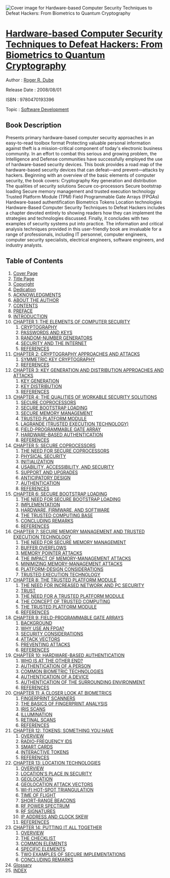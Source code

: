 ![Cover image for Hardware-based Computer Security Techniques to Defeat Hackers: From Biometrics to Quantum Cryptography](https://imgdetail.ebookreading.net/cover/cover/software_development/EB9780470193396.jpg)

[Hardware-based Computer Security Techniques to Defeat Hackers: From Biometrics to Quantum Cryptography](https://ebookreading.net/view/book/Hardware-based+Computer+Security+Techniques+to+Defeat+Hackers%3A+From+Biometrics+to+Quantum+Cryptography-EB9780470193396_1.html "Hardware-based Computer Security Techniques to Defeat Hackers: From Biometrics to Quantum Cryptography")
====================================================================================================================

Author : [Roger R. Dube](https://ebookreading.net/search/author/Roger+R.+Dube)

Release Date : 2008/08/01

ISBN : 9780470193396

Topic : [Software Development](https://ebookreading.net/search/category/software-development)

Book Description
-----------------

Presents primary hardware-based computer security approaches in an easy-to-read toolbox format
Protecting valuable personal information against theft is a mission-critical component of today's electronic business community. In an effort to combat this serious and growing problem, the Intelligence and Defense communities have successfully employed the use of hardware-based security devices.
This book provides a road map of the hardware-based security devices that can defeat—and prevent—attacks by hackers. Beginning with an overview of the basic elements of computer security, the book covers:
Cryptography
Key generation and distribution
The qualities of security solutions
Secure co-processors
Secure bootstrap loading
Secure memory management and trusted execution technology
Trusted Platform Module (TPM)
Field Programmable Gate Arrays (FPGAs)
Hardware-based authentification
Biometrics
Tokens
Location technologies
Hardware-Based Computer Security Techniques to Defeat Hackers includes a chapter devoted entirely to showing readers how they can implement the strategies and technologies discussed. Finally, it concludes with two examples of security systems put into practice.
The information and critical analysis techniques provided in this user-friendly book are invaluable for a range of professionals, including IT personnel, computer engineers, computer security specialists, electrical engineers, software engineers, and industry analysts.
              
Table of Contents
-----------------

1. [Cover Page](https://ebookreading.net/view/book/Hardware-based+Computer+Security+Techniques+to+Defeat+Hackers%3A+From+Biometrics+to+Quantum+Cryptography-EB9780470193396_1.html)
1. [Title Page](https://ebookreading.net/view/book/Hardware-based+Computer+Security+Techniques+to+Defeat+Hackers%3A+From+Biometrics+to+Quantum+Cryptography-EB9780470193396_2.html)
1. [Copyright](https://ebookreading.net/view/book/Hardware-based+Computer+Security+Techniques+to+Defeat+Hackers%3A+From+Biometrics+to+Quantum+Cryptography-EB9780470193396_3.html)
1. [Dedication](https://ebookreading.net/view/book/Hardware-based+Computer+Security+Techniques+to+Defeat+Hackers%3A+From+Biometrics+to+Quantum+Cryptography-EB9780470193396_4.html)
1. [ACKNOWLEDGMENTS](https://ebookreading.net/view/book/Hardware-based+Computer+Security+Techniques+to+Defeat+Hackers%3A+From+Biometrics+to+Quantum+Cryptography-EB9780470193396_5.html#ack)
1. [ABOUT THE AUTHOR](https://ebookreading.net/view/book/Hardware-based+Computer+Security+Techniques+to+Defeat+Hackers%3A+From+Biometrics+to+Quantum+Cryptography-EB9780470193396_6.html#about)
1. [CONTENTS](https://ebookreading.net/view/book/Hardware-based+Computer+Security+Techniques+to+Defeat+Hackers%3A+From+Biometrics+to+Quantum+Cryptography-EB9780470193396_7.html)
1. [PREFACE](https://ebookreading.net/view/book/Hardware-based+Computer+Security+Techniques+to+Defeat+Hackers%3A+From+Biometrics+to+Quantum+Cryptography-EB9780470193396_8.html#pre)
1. [INTRODUCTION](https://ebookreading.net/view/book/Hardware-based+Computer+Security+Techniques+to+Defeat+Hackers%3A+From+Biometrics+to+Quantum+Cryptography-EB9780470193396_9.html#intro)
1. [CHAPTER 1: THE ELEMENTS OF COMPUTER SECURITY](https://ebookreading.net/view/book/Hardware-based+Computer+Security+Techniques+to+Defeat+Hackers%3A+From+Biometrics+to+Quantum+Cryptography-EB9780470193396_10.html#ch001)
    1. [CRYPTOGRAPHY](https://ebookreading.net/view/book/Hardware-based+Computer+Security+Techniques+to+Defeat+Hackers%3A+From+Biometrics+to+Quantum+Cryptography-EB9780470193396_10.html#ch001-sec001)
    1. [PASSWORDS AND KEYS](https://ebookreading.net/view/book/Hardware-based+Computer+Security+Techniques+to+Defeat+Hackers%3A+From+Biometrics+to+Quantum+Cryptography-EB9780470193396_10.html#ch001-sec004)
    1. [RANDOM-NUMBER GENERATORS](https://ebookreading.net/view/book/Hardware-based+Computer+Security+Techniques+to+Defeat+Hackers%3A+From+Biometrics+to+Quantum+Cryptography-EB9780470193396_10.html#ch001-sec011)
    1. [SECURITY AND THE INTERNET](https://ebookreading.net/view/book/Hardware-based+Computer+Security+Techniques+to+Defeat+Hackers%3A+From+Biometrics+to+Quantum+Cryptography-EB9780470193396_10.html#ch001-sec016)
    1. [REFERENCES](https://ebookreading.net/view/book/Hardware-based+Computer+Security+Techniques+to+Defeat+Hackers%3A+From+Biometrics+to+Quantum+Cryptography-EB9780470193396_10.html#ch001-sec017)
1. [CHAPTER 2: CRYPTOGRAPHY APPROACHES AND ATTACKS](https://ebookreading.net/view/book/Hardware-based+Computer+Security+Techniques+to+Defeat+Hackers%3A+From+Biometrics+to+Quantum+Cryptography-EB9780470193396_11.html#ch002)
    1. [SYMMETRIC KEY CRYPTOGRAPHY](https://ebookreading.net/view/book/Hardware-based+Computer+Security+Techniques+to+Defeat+Hackers%3A+From+Biometrics+to+Quantum+Cryptography-EB9780470193396_11.html#ch002-sec001)
    1. [REFERENCES](https://ebookreading.net/view/book/Hardware-based+Computer+Security+Techniques+to+Defeat+Hackers%3A+From+Biometrics+to+Quantum+Cryptography-EB9780470193396_11.html#ch002-sec011)
1. [CHAPTER 3: KEY GENERATION AND DISTRIBUTION APPROACHES AND ATTACKS](https://ebookreading.net/view/book/Hardware-based+Computer+Security+Techniques+to+Defeat+Hackers%3A+From+Biometrics+to+Quantum+Cryptography-EB9780470193396_12.html#ch003)
    1. [KEY GENERATION](https://ebookreading.net/view/book/Hardware-based+Computer+Security+Techniques+to+Defeat+Hackers%3A+From+Biometrics+to+Quantum+Cryptography-EB9780470193396_12.html#ch003-sec001)
    1. [KEY DISTRIBUTION](https://ebookreading.net/view/book/Hardware-based+Computer+Security+Techniques+to+Defeat+Hackers%3A+From+Biometrics+to+Quantum+Cryptography-EB9780470193396_12.html#ch003-sec012)
    1. [REFERENCES](https://ebookreading.net/view/book/Hardware-based+Computer+Security+Techniques+to+Defeat+Hackers%3A+From+Biometrics+to+Quantum+Cryptography-EB9780470193396_12.html#ch003-sec023)
1. [CHAPTER 4: THE QUALITIES OF WORKABLE SECURITY SOLUTIONS](https://ebookreading.net/view/book/Hardware-based+Computer+Security+Techniques+to+Defeat+Hackers%3A+From+Biometrics+to+Quantum+Cryptography-EB9780470193396_13.html#ch004)
    1. [SECURE COPROCESSORS](https://ebookreading.net/view/book/Hardware-based+Computer+Security+Techniques+to+Defeat+Hackers%3A+From+Biometrics+to+Quantum+Cryptography-EB9780470193396_13.html#ch004-sec001)
    1. [SECURE BOOTSTRAP LOADING](https://ebookreading.net/view/book/Hardware-based+Computer+Security+Techniques+to+Defeat+Hackers%3A+From+Biometrics+to+Quantum+Cryptography-EB9780470193396_13.html#ch004-sec004)
    1. [SECURE MEMORY MANAGEMENT](https://ebookreading.net/view/book/Hardware-based+Computer+Security+Techniques+to+Defeat+Hackers%3A+From+Biometrics+to+Quantum+Cryptography-EB9780470193396_13.html#ch004-sec006)
    1. [TRUSTED PLATFORM MODULE](https://ebookreading.net/view/book/Hardware-based+Computer+Security+Techniques+to+Defeat+Hackers%3A+From+Biometrics+to+Quantum+Cryptography-EB9780470193396_13.html#ch004-sec008)
    1. [LAGRANDE (TRUSTED EXECUTION TECHNOLOGY)](https://ebookreading.net/view/book/Hardware-based+Computer+Security+Techniques+to+Defeat+Hackers%3A+From+Biometrics+to+Quantum+Cryptography-EB9780470193396_13.html#ch004-sec010)
    1. [FIELD-PROGRAMMABLE GATE ARRAY](https://ebookreading.net/view/book/Hardware-based+Computer+Security+Techniques+to+Defeat+Hackers%3A+From+Biometrics+to+Quantum+Cryptography-EB9780470193396_13.html#ch004-sec015)
    1. [HARDWARE-BASED AUTHENTICATION](https://ebookreading.net/view/book/Hardware-based+Computer+Security+Techniques+to+Defeat+Hackers%3A+From+Biometrics+to+Quantum+Cryptography-EB9780470193396_13.html#ch004-sec016)
    1. [REFERENCES](https://ebookreading.net/view/book/Hardware-based+Computer+Security+Techniques+to+Defeat+Hackers%3A+From+Biometrics+to+Quantum+Cryptography-EB9780470193396_13.html#ch004-sec025)
1. [CHAPTER 5: SECURE COPROCESSORS](https://ebookreading.net/view/book/Hardware-based+Computer+Security+Techniques+to+Defeat+Hackers%3A+From+Biometrics+to+Quantum+Cryptography-EB9780470193396_14.html#ch005)
    1. [THE NEED FOR SECURE COPROCESSORS](https://ebookreading.net/view/book/Hardware-based+Computer+Security+Techniques+to+Defeat+Hackers%3A+From+Biometrics+to+Quantum+Cryptography-EB9780470193396_14.html#ch005-sec001)
    1. [PHYSICAL SECURITY](https://ebookreading.net/view/book/Hardware-based+Computer+Security+Techniques+to+Defeat+Hackers%3A+From+Biometrics+to+Quantum+Cryptography-EB9780470193396_14.html#ch005-sec002)
    1. [INITIALIZATION](https://ebookreading.net/view/book/Hardware-based+Computer+Security+Techniques+to+Defeat+Hackers%3A+From+Biometrics+to+Quantum+Cryptography-EB9780470193396_14.html#ch005-sec003)
    1. [USABILITY, ACCESSIBILITY, AND SECURITY](https://ebookreading.net/view/book/Hardware-based+Computer+Security+Techniques+to+Defeat+Hackers%3A+From+Biometrics+to+Quantum+Cryptography-EB9780470193396_14.html#ch005-sec004)
    1. [SUPPORT AND UPGRADES](https://ebookreading.net/view/book/Hardware-based+Computer+Security+Techniques+to+Defeat+Hackers%3A+From+Biometrics+to+Quantum+Cryptography-EB9780470193396_14.html#ch005-sec005)
    1. [ANTICIPATORY DESIGN](https://ebookreading.net/view/book/Hardware-based+Computer+Security+Techniques+to+Defeat+Hackers%3A+From+Biometrics+to+Quantum+Cryptography-EB9780470193396_14.html#ch005-sec006)
    1. [AUTHENTICATION](https://ebookreading.net/view/book/Hardware-based+Computer+Security+Techniques+to+Defeat+Hackers%3A+From+Biometrics+to+Quantum+Cryptography-EB9780470193396_14.html#ch005-sec007)
    1. [REFERENCES](https://ebookreading.net/view/book/Hardware-based+Computer+Security+Techniques+to+Defeat+Hackers%3A+From+Biometrics+to+Quantum+Cryptography-EB9780470193396_14.html#ch005-sec008)
1. [CHAPTER 6: SECURE BOOTSTRAP LOADING](https://ebookreading.net/view/book/Hardware-based+Computer+Security+Techniques+to+Defeat+Hackers%3A+From+Biometrics+to+Quantum+Cryptography-EB9780470193396_15.html#ch006)
    1. [THE NEED FOR SECURE BOOTSTRAP LOADING](https://ebookreading.net/view/book/Hardware-based+Computer+Security+Techniques+to+Defeat+Hackers%3A+From+Biometrics+to+Quantum+Cryptography-EB9780470193396_15.html#ch006-sec001)
    1. [IMPLEMENTATION](https://ebookreading.net/view/book/Hardware-based+Computer+Security+Techniques+to+Defeat+Hackers%3A+From+Biometrics+to+Quantum+Cryptography-EB9780470193396_15.html#ch006-sec002)
    1. [HARDWARE, FIRMWARE, AND SOFTWARE](https://ebookreading.net/view/book/Hardware-based+Computer+Security+Techniques+to+Defeat+Hackers%3A+From+Biometrics+to+Quantum+Cryptography-EB9780470193396_15.html#ch006-sec003)
    1. [THE TRUSTED COMPUTING BASE](https://ebookreading.net/view/book/Hardware-based+Computer+Security+Techniques+to+Defeat+Hackers%3A+From+Biometrics+to+Quantum+Cryptography-EB9780470193396_15.html#ch006-sec004)
    1. [CONCLUDING REMARKS](https://ebookreading.net/view/book/Hardware-based+Computer+Security+Techniques+to+Defeat+Hackers%3A+From+Biometrics+to+Quantum+Cryptography-EB9780470193396_15.html#ch006-sec005)
    1. [REFERENCES](https://ebookreading.net/view/book/Hardware-based+Computer+Security+Techniques+to+Defeat+Hackers%3A+From+Biometrics+to+Quantum+Cryptography-EB9780470193396_15.html#ch006-sec007)
1. [CHAPTER 7: SECURE MEMORY MANAGEMENT AND TRUSTED EXECUTION TECHNOLOGY](https://ebookreading.net/view/book/Hardware-based+Computer+Security+Techniques+to+Defeat+Hackers%3A+From+Biometrics+to+Quantum+Cryptography-EB9780470193396_16.html#ch007)
    1. [THE NEED FOR SECURE MEMORY MANAGEMENT](https://ebookreading.net/view/book/Hardware-based+Computer+Security+Techniques+to+Defeat+Hackers%3A+From+Biometrics+to+Quantum+Cryptography-EB9780470193396_16.html#ch007-sec001)
    1. [BUFFER OVERFLOWS](https://ebookreading.net/view/book/Hardware-based+Computer+Security+Techniques+to+Defeat+Hackers%3A+From+Biometrics+to+Quantum+Cryptography-EB9780470193396_16.html#ch007-sec002)
    1. [MEMORY POINTER ATTACKS](https://ebookreading.net/view/book/Hardware-based+Computer+Security+Techniques+to+Defeat+Hackers%3A+From+Biometrics+to+Quantum+Cryptography-EB9780470193396_16.html#ch007-sec003)
    1. [THE IMPACT OF MEMORY-MANAGEMENT ATTACKS](https://ebookreading.net/view/book/Hardware-based+Computer+Security+Techniques+to+Defeat+Hackers%3A+From+Biometrics+to+Quantum+Cryptography-EB9780470193396_16.html#ch007-sec004)
    1. [MINIMIZING MEMORY-MANAGEMENT ATTACKS](https://ebookreading.net/view/book/Hardware-based+Computer+Security+Techniques+to+Defeat+Hackers%3A+From+Biometrics+to+Quantum+Cryptography-EB9780470193396_16.html#ch007-sec005)
    1. [PLATFORM-DESIGN CONSIDERATIONS](https://ebookreading.net/view/book/Hardware-based+Computer+Security+Techniques+to+Defeat+Hackers%3A+From+Biometrics+to+Quantum+Cryptography-EB9780470193396_16.html#ch007-sec006)
    1. [TRUSTED EXECUTION TECHNOLOGY](https://ebookreading.net/view/book/Hardware-based+Computer+Security+Techniques+to+Defeat+Hackers%3A+From+Biometrics+to+Quantum+Cryptography-EB9780470193396_16.html#ch007-sec007)
1. [CHAPTER 8: THE TRUSTED PLATFORM MODULE](https://ebookreading.net/view/book/Hardware-based+Computer+Security+Techniques+to+Defeat+Hackers%3A+From+Biometrics+to+Quantum+Cryptography-EB9780470193396_17.html#ch008)
    1. [THE NEED FOR INCREASED NETWORK AND PC SECURITY](https://ebookreading.net/view/book/Hardware-based+Computer+Security+Techniques+to+Defeat+Hackers%3A+From+Biometrics+to+Quantum+Cryptography-EB9780470193396_17.html#ch008-sec001)
    1. [TRUST](https://ebookreading.net/view/book/Hardware-based+Computer+Security+Techniques+to+Defeat+Hackers%3A+From+Biometrics+to+Quantum+Cryptography-EB9780470193396_17.html#ch008-sec002)
    1. [THE NEED FOR A TRUSTED PLATFORM MODULE](https://ebookreading.net/view/book/Hardware-based+Computer+Security+Techniques+to+Defeat+Hackers%3A+From+Biometrics+to+Quantum+Cryptography-EB9780470193396_17.html#ch008-sec003)
    1. [THE CONCEPT OF TRUSTED COMPUTING](https://ebookreading.net/view/book/Hardware-based+Computer+Security+Techniques+to+Defeat+Hackers%3A+From+Biometrics+to+Quantum+Cryptography-EB9780470193396_17.html#ch008-sec004)
    1. [THE TRUSTED PLATFORM MODULE](https://ebookreading.net/view/book/Hardware-based+Computer+Security+Techniques+to+Defeat+Hackers%3A+From+Biometrics+to+Quantum+Cryptography-EB9780470193396_17.html#ch008-sec005)
    1. [REFERENCES](https://ebookreading.net/view/book/Hardware-based+Computer+Security+Techniques+to+Defeat+Hackers%3A+From+Biometrics+to+Quantum+Cryptography-EB9780470193396_17.html#ch008-sec013)
1. [CHAPTER 9: FIELD-PROGRAMMABLE GATE ARRAYS](https://ebookreading.net/view/book/Hardware-based+Computer+Security+Techniques+to+Defeat+Hackers%3A+From+Biometrics+to+Quantum+Cryptography-EB9780470193396_18.html#ch009)
    1. [BACKGROUND](https://ebookreading.net/view/book/Hardware-based+Computer+Security+Techniques+to+Defeat+Hackers%3A+From+Biometrics+to+Quantum+Cryptography-EB9780470193396_18.html#ch009-sec001)
    1. [WHY USE AN FPGA?](https://ebookreading.net/view/book/Hardware-based+Computer+Security+Techniques+to+Defeat+Hackers%3A+From+Biometrics+to+Quantum+Cryptography-EB9780470193396_18.html#ch009-sec002)
    1. [SECURITY CONSIDERATIONS](https://ebookreading.net/view/book/Hardware-based+Computer+Security+Techniques+to+Defeat+Hackers%3A+From+Biometrics+to+Quantum+Cryptography-EB9780470193396_18.html#ch009-sec003)
    1. [ATTACK VECTORS](https://ebookreading.net/view/book/Hardware-based+Computer+Security+Techniques+to+Defeat+Hackers%3A+From+Biometrics+to+Quantum+Cryptography-EB9780470193396_18.html#ch009-sec004)
    1. [PREVENTING ATTACKS](https://ebookreading.net/view/book/Hardware-based+Computer+Security+Techniques+to+Defeat+Hackers%3A+From+Biometrics+to+Quantum+Cryptography-EB9780470193396_18.html#ch009-sec011)
    1. [REFERENCES](https://ebookreading.net/view/book/Hardware-based+Computer+Security+Techniques+to+Defeat+Hackers%3A+From+Biometrics+to+Quantum+Cryptography-EB9780470193396_18.html#ch009-sec012)
1. [CHAPTER 10: HARDWARE-BASED AUTHENTICATION](https://ebookreading.net/view/book/Hardware-based+Computer+Security+Techniques+to+Defeat+Hackers%3A+From+Biometrics+to+Quantum+Cryptography-EB9780470193396_19.html#ch010)
    1. [WHO IS AT THE OTHER END?](https://ebookreading.net/view/book/Hardware-based+Computer+Security+Techniques+to+Defeat+Hackers%3A+From+Biometrics+to+Quantum+Cryptography-EB9780470193396_19.html#ch010-sec001)
    1. [AUTHENTICATION OF A PERSON](https://ebookreading.net/view/book/Hardware-based+Computer+Security+Techniques+to+Defeat+Hackers%3A+From+Biometrics+to+Quantum+Cryptography-EB9780470193396_19.html#ch010-sec002)
    1. [COMMON BIOMETRIC TECHNOLOGIES](https://ebookreading.net/view/book/Hardware-based+Computer+Security+Techniques+to+Defeat+Hackers%3A+From+Biometrics+to+Quantum+Cryptography-EB9780470193396_19.html#ch010-sec006)
    1. [AUTHENTICATION OF A DEVICE](https://ebookreading.net/view/book/Hardware-based+Computer+Security+Techniques+to+Defeat+Hackers%3A+From+Biometrics+to+Quantum+Cryptography-EB9780470193396_19.html#ch010-sec019)
    1. [AUTHENTICATION OF THE SURROUNDING ENVIRONMENT](https://ebookreading.net/view/book/Hardware-based+Computer+Security+Techniques+to+Defeat+Hackers%3A+From+Biometrics+to+Quantum+Cryptography-EB9780470193396_19.html#ch010-sec020)
    1. [REFERENCES](https://ebookreading.net/view/book/Hardware-based+Computer+Security+Techniques+to+Defeat+Hackers%3A+From+Biometrics+to+Quantum+Cryptography-EB9780470193396_19.html#ch010-sec028)
1. [CHAPTER 11: A CLOSER LOOK AT BIOMETRICS](https://ebookreading.net/view/book/Hardware-based+Computer+Security+Techniques+to+Defeat+Hackers%3A+From+Biometrics+to+Quantum+Cryptography-EB9780470193396_20.html#ch011)
    1. [FINGERPRINT SCANNERS](https://ebookreading.net/view/book/Hardware-based+Computer+Security+Techniques+to+Defeat+Hackers%3A+From+Biometrics+to+Quantum+Cryptography-EB9780470193396_20.html#ch011-sec001)
    1. [THE BASICS OF FINGERPRINT ANALYSIS](https://ebookreading.net/view/book/Hardware-based+Computer+Security+Techniques+to+Defeat+Hackers%3A+From+Biometrics+to+Quantum+Cryptography-EB9780470193396_20.html#ch011-sec006)
    1. [IRIS SCANS](https://ebookreading.net/view/book/Hardware-based+Computer+Security+Techniques+to+Defeat+Hackers%3A+From+Biometrics+to+Quantum+Cryptography-EB9780470193396_20.html#ch011-sec007)
    1. [ILLUMINATION](https://ebookreading.net/view/book/Hardware-based+Computer+Security+Techniques+to+Defeat+Hackers%3A+From+Biometrics+to+Quantum+Cryptography-EB9780470193396_20.html#ch011-sec010)
    1. [RETINAL SCANS](https://ebookreading.net/view/book/Hardware-based+Computer+Security+Techniques+to+Defeat+Hackers%3A+From+Biometrics+to+Quantum+Cryptography-EB9780470193396_20.html#ch011-sec014)
    1. [REFERENCES](https://ebookreading.net/view/book/Hardware-based+Computer+Security+Techniques+to+Defeat+Hackers%3A+From+Biometrics+to+Quantum+Cryptography-EB9780470193396_20.html#ch011-sec021)
1. [CHAPTER 12: TOKENS: SOMETHING YOU HAVE](https://ebookreading.net/view/book/Hardware-based+Computer+Security+Techniques+to+Defeat+Hackers%3A+From+Biometrics+to+Quantum+Cryptography-EB9780470193396_21.html#ch012)
    1. [OVERVIEW](https://ebookreading.net/view/book/Hardware-based+Computer+Security+Techniques+to+Defeat+Hackers%3A+From+Biometrics+to+Quantum+Cryptography-EB9780470193396_21.html#ch012-sec001)
    1. [RADIO-FREQUENCY IDS](https://ebookreading.net/view/book/Hardware-based+Computer+Security+Techniques+to+Defeat+Hackers%3A+From+Biometrics+to+Quantum+Cryptography-EB9780470193396_21.html#ch012-sec002)
    1. [SMART CARDS](https://ebookreading.net/view/book/Hardware-based+Computer+Security+Techniques+to+Defeat+Hackers%3A+From+Biometrics+to+Quantum+Cryptography-EB9780470193396_21.html#ch012-sec007)
    1. [INTERACTIVE TOKENS](https://ebookreading.net/view/book/Hardware-based+Computer+Security+Techniques+to+Defeat+Hackers%3A+From+Biometrics+to+Quantum+Cryptography-EB9780470193396_21.html#ch012-sec009)
    1. [REFERENCES](https://ebookreading.net/view/book/Hardware-based+Computer+Security+Techniques+to+Defeat+Hackers%3A+From+Biometrics+to+Quantum+Cryptography-EB9780470193396_21.html#ch012-sec014)
1. [CHAPTER 13: LOCATION TECHNOLOGIES](https://ebookreading.net/view/book/Hardware-based+Computer+Security+Techniques+to+Defeat+Hackers%3A+From+Biometrics+to+Quantum+Cryptography-EB9780470193396_22.html#ch013)
    1. [OVERVIEW](https://ebookreading.net/view/book/Hardware-based+Computer+Security+Techniques+to+Defeat+Hackers%3A+From+Biometrics+to+Quantum+Cryptography-EB9780470193396_22.html#ch013-sec001)
    1. [LOCATION&#39;S PLACE IN SECURITY](https://ebookreading.net/view/book/Hardware-based+Computer+Security+Techniques+to+Defeat+Hackers%3A+From+Biometrics+to+Quantum+Cryptography-EB9780470193396_22.html#ch013-sec002)
    1. [GEOLOCATION](https://ebookreading.net/view/book/Hardware-based+Computer+Security+Techniques+to+Defeat+Hackers%3A+From+Biometrics+to+Quantum+Cryptography-EB9780470193396_22.html#ch013-sec003)
    1. [GEOLOCATION ATTACK VECTORS](https://ebookreading.net/view/book/Hardware-based+Computer+Security+Techniques+to+Defeat+Hackers%3A+From+Biometrics+to+Quantum+Cryptography-EB9780470193396_22.html#ch013-sec006)
    1. [WI-FI HOT-SPOT TRIANGULATION](https://ebookreading.net/view/book/Hardware-based+Computer+Security+Techniques+to+Defeat+Hackers%3A+From+Biometrics+to+Quantum+Cryptography-EB9780470193396_22.html#ch013-sec013)
    1. [TIME OF FLIGHT](https://ebookreading.net/view/book/Hardware-based+Computer+Security+Techniques+to+Defeat+Hackers%3A+From+Biometrics+to+Quantum+Cryptography-EB9780470193396_22.html#ch013-sec019)
    1. [SHORT-RANGE BEACONS](https://ebookreading.net/view/book/Hardware-based+Computer+Security+Techniques+to+Defeat+Hackers%3A+From+Biometrics+to+Quantum+Cryptography-EB9780470193396_22.html#ch013-sec021)
    1. [RF POWER SPECTRUM](https://ebookreading.net/view/book/Hardware-based+Computer+Security+Techniques+to+Defeat+Hackers%3A+From+Biometrics+to+Quantum+Cryptography-EB9780470193396_22.html#ch013-sec022)
    1. [RF SIGNATURES](https://ebookreading.net/view/book/Hardware-based+Computer+Security+Techniques+to+Defeat+Hackers%3A+From+Biometrics+to+Quantum+Cryptography-EB9780470193396_22.html#ch013-sec024)
    1. [IP ADDRESS AND CLOCK SKEW](https://ebookreading.net/view/book/Hardware-based+Computer+Security+Techniques+to+Defeat+Hackers%3A+From+Biometrics+to+Quantum+Cryptography-EB9780470193396_22.html#ch013-sec026)
    1. [REFERENCES](https://ebookreading.net/view/book/Hardware-based+Computer+Security+Techniques+to+Defeat+Hackers%3A+From+Biometrics+to+Quantum+Cryptography-EB9780470193396_22.html#ch013-sec028)
1. [CHAPTER 14: PUTTING IT ALL TOGETHER](https://ebookreading.net/view/book/Hardware-based+Computer+Security+Techniques+to+Defeat+Hackers%3A+From+Biometrics+to+Quantum+Cryptography-EB9780470193396_23.html#ch014)
    1. [OVERVIEW](https://ebookreading.net/view/book/Hardware-based+Computer+Security+Techniques+to+Defeat+Hackers%3A+From+Biometrics+to+Quantum+Cryptography-EB9780470193396_23.html#ch014-sec001)
    1. [THE CHECKLIST](https://ebookreading.net/view/book/Hardware-based+Computer+Security+Techniques+to+Defeat+Hackers%3A+From+Biometrics+to+Quantum+Cryptography-EB9780470193396_23.html#ch014-sec002)
    1. [COMMON ELEMENTS](https://ebookreading.net/view/book/Hardware-based+Computer+Security+Techniques+to+Defeat+Hackers%3A+From+Biometrics+to+Quantum+Cryptography-EB9780470193396_23.html#ch014-sec003)
    1. [SPECIFIC ELEMENTS](https://ebookreading.net/view/book/Hardware-based+Computer+Security+Techniques+to+Defeat+Hackers%3A+From+Biometrics+to+Quantum+Cryptography-EB9780470193396_23.html#ch014-sec011)
    1. [TWO EXAMPLES OF SECURE IMPLEMENTATIONS](https://ebookreading.net/view/book/Hardware-based+Computer+Security+Techniques+to+Defeat+Hackers%3A+From+Biometrics+to+Quantum+Cryptography-EB9780470193396_23.html#ch014-sec028)
    1. [CONCLUDING REMARKS](https://ebookreading.net/view/book/Hardware-based+Computer+Security+Techniques+to+Defeat+Hackers%3A+From+Biometrics+to+Quantum+Cryptography-EB9780470193396_23.html#ch014-sec031)
1. [Glossary](https://ebookreading.net/view/book/Hardware-based+Computer+Security+Techniques+to+Defeat+Hackers%3A+From+Biometrics+to+Quantum+Cryptography-EB9780470193396_24.html#glo)
1. [INDEX](https://ebookreading.net/view/book/Hardware-based+Computer+Security+Techniques+to+Defeat+Hackers%3A+From+Biometrics+to+Quantum+Cryptography-EB9780470193396_25.html#ind)

